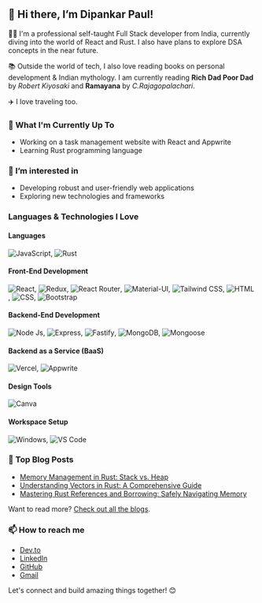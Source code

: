 <!---
dipankarpaul2k/dipankarpaul2k is a ✨ special ✨ repository because its `README.md` (this file) appears on your GitHub profile.
You can click the Preview link to take a look at your changes.
--->
## 👋 Hi there, I’m Dipankar Paul!

👨‍💻 I'm a professional self-taught Full Stack developer from India, currently diving into the world of React and Rust. I also have plans to explore DSA concepts in the near future.

📚 Outside the world of tech, I also love reading books on personal development & Indian mythology. I am currently reading **Rich Dad Poor Dad** by _Robert Kiyosaki_ and **Ramayana** by _C.Rajagopalachari_.

✈️ I love traveling too.

### 🌱 What I'm Currently Up To
- Working on a task management website with React and Appwrite
- Learning Rust programming language

### 👀 I’m interested in
- Developing robust and user-friendly web applications
- Exploring new technologies and frameworks

### Languages & Technologies I Love

#### Languages
![JavaScript](https://img.shields.io/badge/JavaScript-323330?style=for-the-badge&logo=JavaScript&logoColor=white), 
![Rust](https://img.shields.io/badge/Rust-F3633D?style=for-the-badge&logo=Rust&logoColor=white)

#### Front-End Development
![React](https://img.shields.io/badge/React-20232A?style=for-the-badge&logo=React&logoColor=white), 
![Redux](https://img.shields.io/badge/Redux-593D88?style=for-the-badge&logo=Redux&logoColor=white), 
![React Router](https://img.shields.io/badge/React_Router-CA4245?style=for-the-badge&logo=React-Router&logoColor=white), 
![Material-UI](https://img.shields.io/badge/Material_UI-007ACC?style=for-the-badge&logo=Mui&logoColor=white), 
![Tailwind CSS](https://img.shields.io/badge/Tailwind-007ACC?style=for-the-badge&logo=Tailwind-Css&logoColor=white), 
![HTML](https://img.shields.io/badge/HTML-E34F26?style=for-the-badge&logo=html5&logoColor=white), 
![CSS](https://img.shields.io/badge/CSS-1572B6?style=for-the-badge&logo=css3&logoColor=white), 
![Bootstrap](https://img.shields.io/badge/Bootstrap-563D7C?style=for-the-badge&logo=Bootstrap&logoColor=white)

#### Backend-End Development
![Node Js](https://img.shields.io/badge/Node_Js-417E38?style=for-the-badge&logo=Node.Js&logoColor=white),
![Express](https://img.shields.io/badge/express-242526?style=for-the-badge&logo=express&logoColor=white),
![Fastify](https://img.shields.io/badge/Fastify-242526?style=for-the-badge&logo=Fastify&logoColor=white),
![MongoDB](https://img.shields.io/badge/MongoDB-417E38?style=for-the-badge&logo=MongoDB&logoColor=white),
![Mongoose](https://img.shields.io/badge/Mongoose-880000?style=for-the-badge&logo=Mongoose&logoColor=white)

#### Backend as a Service (BaaS)
![Vercel](https://img.shields.io/badge/Vercel-000000?style=for-the-badge&logo=Vercel&logoColor=white), 
![Appwrite](https://img.shields.io/badge/Appwrite-FD356D?style=for-the-badge&logo=Appwrite&logoColor=white)

#### Design Tools
![Canva](https://img.shields.io/badge/Canva-007ACC?style=for-the-badge&logo=Canva&logoColor=white)

#### Workspace Setup
![Windows](https://img.shields.io/badge/Windows-007ACC?style=for-the-badge&logo=Windows&logoColor=white), 
![VS Code](https://img.shields.io/badge/VS_Code-007ACC?style=for-the-badge&logo=visual-studio-code&logoColor=white)

### 📝 Top Blog Posts
- [Memory Management in Rust: Stack vs. Heap](https://dev.to/dipankarpaul/memory-management-in-rust-stack-vs-heap-3m45)
- [Understanding Vectors in Rust: A Comprehensive Guide](https://dev.to/dipankarpaul/understanding-vectors-in-rust-a-comprehensive-guide-1j7p)
- [Mastering Rust References and Borrowing: Safely Navigating Memory](https://dev.to/dipankarpaul/mastering-rust-references-and-borrowing-safely-navigating-memory-15d5)

Want to read more? [Check out all the blogs](https://dev.to/dipankarpaul).

### 📫 How to reach me
- [Dev.to](https://dev.to/dipankarpaul)
- [LinkedIn](https://www.linkedin.com/in/iamdipankarpaul/)
- [GitHub](https://github.com/dipankarpaul2k)
- [Gmail](mailto:dipankarpaul.dev@gmail.com)

Let's connect and build amazing things together! 😊

